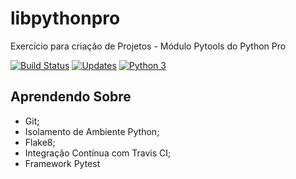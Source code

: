 # libpythonpro

Exercício para criação de Projetos - Módulo Pytools do Python Pro

[![Build Status](https://travis-ci.org/yzakius/libpythonpro.svg?branch=master)](https://travis-ci.org/yzakius/libpythonpro)
[![Updates](https://pyup.io/repos/github/yzakius/libpythonpro/shield.svg)](https://pyup.io/repos/github/yzakius/libpythonpro/)
[![Python 3](https://pyup.io/repos/github/yzakius/libpythonpro/python-3-shield.svg)](https://pyup.io/repos/github/yzakius/libpythonpro/)

## Aprendendo Sobre

* Git;
* Isolamento de Ambiente Python;
* Flake8;
* Integração Contínua com Travis CI;
* Framework Pytest
